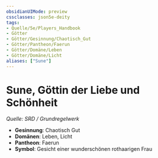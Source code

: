 ```yaml
---
obsidianUIMode: preview
cssclasses: json5e-deity
tags:
- Quelle/5e/Players_Handbook
- Götter
- Götter/Gesinnung/Chaotisch_Gut
- Götter/Pantheon/Faerun
- Götter/Domäne/Leben
- Götter/Domäne/Licht
aliases: ["Sune"]
---
```

# Sune, Göttin der Liebe und Schönheit
*Quelle: SRD / Grundregelwerk* 

- **Gesinnung**: Chaotisch Gut
- **Domänen**: Leben, Licht
- **Pantheon**: Faerun
- **Symbol**: Gesicht einer wunderschönen rothaarigen Frau